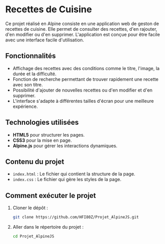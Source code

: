 # Recettes de Cuisine

Ce projet réalisé en Alpine consiste en une application web de geston de recettes de cuisine. Elle permet de consulter des recettes, d'en rajouter, d'en modifier ou d'en supprimer. L'application est conçue pour être facile avec une interface facile d'utilisation.

## Fonctionnalités

- Affichage des recettes avec des conditions comme le titre, l'image, la durée et la difficulté.
- Fonction de recherche permettant de trouver rapidement une recette avec son titre.
- Possibilité d'ajouter de nouvelles recettes ou d'en modifier et d'en supprimer.
- L'interface s'adapte à différentes tailles d'écran pour une meilleure expérience.

## Technologies utilisées

- **HTML5** pour structurer les pages.
- **CSS3** pour la mise en page.
- **Alpine.js** pour gérer les interactions dynamiques.

## Contenu du projet

- `index.html` : Le fichier qui contient la structure de la page.
- `index.css` : Le fichier qui gère les styles de la page.

## Comment exécuter le projet

1. Cloner le dépôt :
   ```bash
   git clone https://github.com/HFI80Z/Projet_AlpineJS.git
2. Aller dans le répertoire du projet :
   ```bash
   cd Projet_AlpineJS
